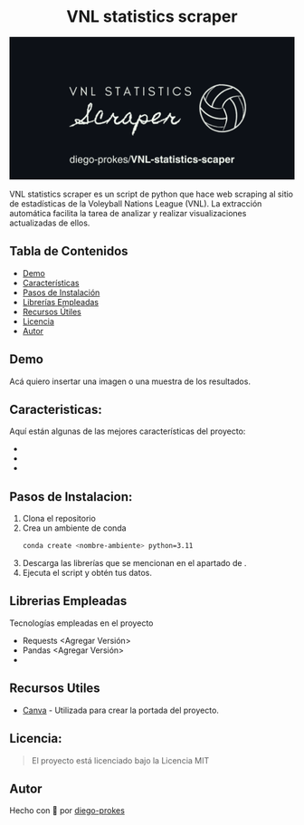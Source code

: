 <h1 align="center" id="title"> VNL statistics scraper </h1>

![Tema Oscuro VNL statistics scraper](<docs/assets/Tema Oscuro.png>)

<p id="description">VNL statistics scraper es un script de python que hace web scraping al sitio de estadísticas de la Voleyball Nations League (VNL). La extracción automática facilita la tarea de analizar y realizar visualizaciones actualizadas de ellos.</p>

## Tabla de Contenidos

- [Demo](#demo)
- [Características](#caracteristicas)
- [Pasos de Instalación](#pasos-de-instalacion)
- [Librerías Empleadas](#librerias-empleadas)
- [Recursos Útiles](#recursos-utiles)
- [Licencia](#licencia)
- [Autor](#autor)

## Demo
Acá quiero insertar una imagen o una muestra de los resultados.
![]()
  
## Caracteristicas:

Aquí están algunas de las mejores características del proyecto: 

*   
*
*

## Pasos de Instalacion:

1. Clona el repositorio
1. Crea un ambiente de conda
    ``` bash
    conda create <nombre-ambiente> python=3.11
    ```
1. Descarga las librerías que se mencionan en el apartado de .
1. Ejecuta el script y obtén tus datos.

## Librerias Empleadas

Tecnologías empleadas en el proyecto

*   Requests <Agregar Versión>
*   Pandas <Agregar Versión>
*    

## Recursos Utiles

* [Canva](https://www.canva.com) - Utilizada para crear la portada del proyecto.

## Licencia:

> El proyecto está licenciado bajo la Licencia MIT

## Autor

Hecho con 🦾 por [diego-prokes](https://www.linkedin.com/in/diego-prokes-herbage-b379b8108/)


